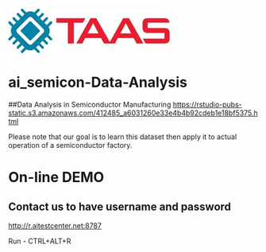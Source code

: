 ![Demo Application Map](https://raw.githubusercontent.com/aimwts/aiTAAS-Edge/master/Taas_logo_s.jpg "Demo Application Map")

# ai_semicon-Data-Analysis

##Data Analysis in Semiconductor Manufacturing 
https://rstudio-pubs-static.s3.amazonaws.com/412485_a6031260e33e4b4b92cdeb1e18bf5375.html

Please note that our goal is to learn this dataset then apply it to actual operation of a semiconductor factory. 

# On-line DEMO

## Contact us to have username and password

http://r.aitestcenter.net:8787

Run - CTRL+ALT+R


